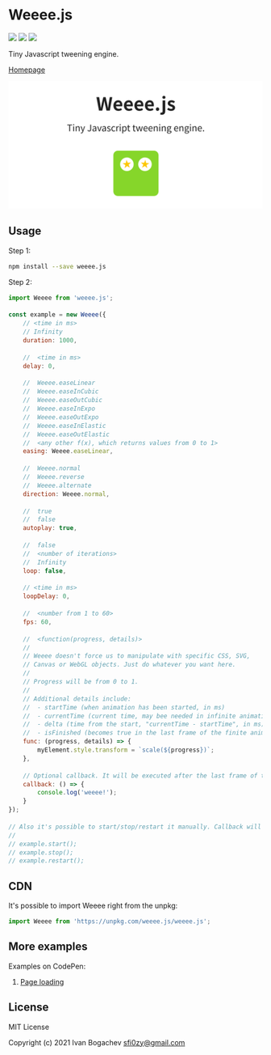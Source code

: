 # Weeee.js
![](https://img.shields.io/badge/version-1.0.2-brightgreen) ![](https://img.shields.io/badge/dependencies-0-brightgreen) ![](https://img.shields.io/badge/license-MIT-brightgreen)

Tiny Javascript tweening engine.


[Homepage](https://sfi0zy.github.io/weeee)


![Weeee.js](main.png)


## Usage

Step 1:

```sh
npm install --save weeee.js
```

Step 2:

```javascript
import Weeee from 'weeee.js';

const example = new Weeee({
    // <time in ms>
    // Infinity
    duration: 1000,

    //  <time in ms>
    delay: 0,

    //  Weeee.easeLinear
    //  Weeee.easeInCubic
    //  Weeee.easeOutCubic
    //  Weeee.easeInExpo
    //  Weeee.easeOutExpo
    //  Weeee.easeInElastic
    //  Weeee.easeOutElastic
    //  <any other f(x), which returns values from 0 to 1>
    easing: Weeee.easeLinear,

    //  Weeee.normal
    //  Weeee.reverse
    //  Weeee.alternate
    direction: Weeee.normal,

    //  true
    //  false
    autoplay: true,

    //  false
    //  <number of iterations>
    //  Infinity
    loop: false,

    // <time in ms>
    loopDelay: 0,

    //  <number from 1 to 60>
    fps: 60,

    //  <function(progress, details)>
    //
    // Weeee doesn't force us to manipulate with specific CSS, SVG,
    // Canvas or WebGL objects. Just do whatever you want here.
    //
    // Progress will be from 0 to 1.
    //
    // Additional details include:
    //  - startTime (when animation has been started, in ms)
    //  - currentTime (current time, may bee needed in infinite animations, in ms)
    //  - delta (time from the start, "currentTime - startTime", in ms)
    //  - isFinished (becomes true in the last frame of the finite animation)
    func: (progress, details) => {
        myElement.style.transform = `scale(${progress})`;
    },

    // Optional callback. It will be executed after the last frame of the animation.
    callback: () => {
        console.log('weeee!');
    }
});

// Also it's possible to start/stop/restart it manually. Callback will NOT be executed.
//
// example.start();
// example.stop();
// example.restart();
```


## CDN

It's possible to import Weeee right from the unpkg:

```javascript
import Weeee from 'https://unpkg.com/weeee.js/weeee.js';
```


## More examples

Examples on CodePen:

1. [Page loading](https://codepen.io/sfi0zy/pen/mdWQwzL)


## License

MIT License

Copyright (c) 2021 Ivan Bogachev sfi0zy@gmail.com

